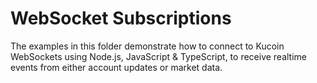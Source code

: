 # WebSocket Subscriptions

The examples in this folder demonstrate how to connect to Kucoin WebSockets using Node.js, JavaScript & TypeScript, to receive realtime events from either account updates or market data.
